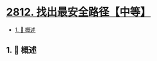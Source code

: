 # [2812. 找出最安全路径【中等】](https://github.com/Tdahuyou/TNotes.leetcode/tree/main/notes/2812.%20%E6%89%BE%E5%87%BA%E6%9C%80%E5%AE%89%E5%85%A8%E8%B7%AF%E5%BE%84%E3%80%90%E4%B8%AD%E7%AD%89%E3%80%91)

<!-- region:toc -->

- [1. 📝 概述](#1--概述)

<!-- endregion:toc -->

## 1. 📝 概述
